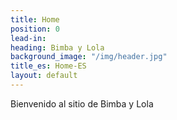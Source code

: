 ```yaml
---
title: Home
position: 0
lead-in: 
heading: Bimba y Lola
background_image: "/img/header.jpg"
title_es: Home-ES
layout: default
---
```


Bienvenido al sitio de Bimba y Lola
